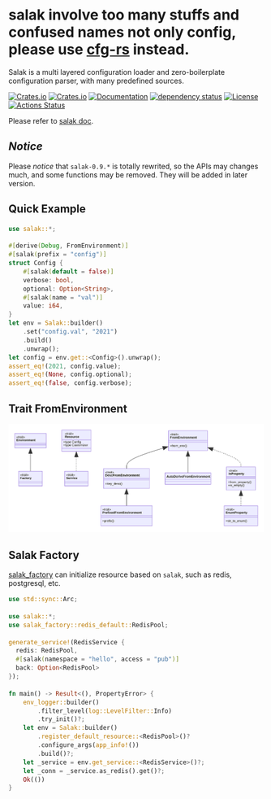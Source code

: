 # salak involve too many stuffs and confused names not only config, please use [cfg-rs](https://crates.io/crates/cfg-rs) instead.

Salak is a multi layered configuration loader and zero-boilerplate configuration parser, with many predefined sources.

[![Crates.io](https://img.shields.io/crates/v/salak?style=flat-square)](https://crates.io/crates/salak)
[![Crates.io](https://img.shields.io/crates/d/salak?style=flat-square)](https://crates.io/crates/salak)
[![Documentation](https://docs.rs/salak/badge.svg)](https://docs.rs/salak)
[![dependency status](https://deps.rs/repo/github/leptonyu/salak.rs/status.svg)](https://deps.rs/crate/salak)
[![License](https://img.shields.io/badge/license-MIT-blue?style=flat-square)](https://github.com/leptonyu/salak.rs/blob/master/LICENSE-MIT)
[![Actions Status](https://github.com/leptonyu/salak.rs/workflows/Rust/badge.svg)](https://github.com/leptonyu/salak.rs/actions)

Please refer to [salak doc](https://docs.rs/salak).

## *Notice*
Please *notice* that `salak-0.9.*` is totally rewrited, so the APIs may changes much, and some functions may be removed. They will be added in later version.

## Quick Example
```rust
use salak::*;

#[derive(Debug, FromEnvironment)]
#[salak(prefix = "config")]
struct Config {
    #[salak(default = false)]
    verbose: bool,
    optional: Option<String>,
    #[salak(name = "val")]
    value: i64,
}
let env = Salak::builder()
    .set("config.val", "2021")
    .build()
    .unwrap();
let config = env.get::<Config>().unwrap();
assert_eq!(2021, config.value);
assert_eq!(None, config.optional);
assert_eq!(false, config.verbose);
```

## Trait FromEnvironment
![](/from_environment.svg)

## Salak Factory
[salak_factory](https://crates.io/crates/salak_factory) can initialize resource based on `salak`, such as redis, postgresql, etc.
```rust
use std::sync::Arc;

use salak::*;
use salak_factory::redis_default::RedisPool;

generate_service!(RedisService {
  redis: RedisPool,
  #[salak(namespace = "hello", access = "pub")]
  back: Option<RedisPool>
});

fn main() -> Result<(), PropertyError> {
    env_logger::builder()
        .filter_level(log::LevelFilter::Info)
        .try_init()?;
    let env = Salak::builder()
        .register_default_resource::<RedisPool>()?
        .configure_args(app_info!())
        .build()?;
    let _service = env.get_service::<RedisService>()?;
    let _conn = _service.as_redis().get()?;
    Ok(())
}
```
